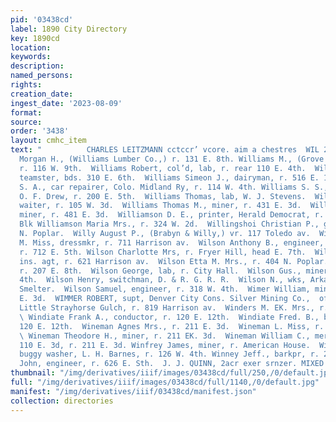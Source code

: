 ```yaml
---
pid: '03438cd'
label: 1890 City Directory
key: 1890cd
location: 
keywords: 
description: 
named_persons: 
rights: 
creation_date: 
ingest_date: '2023-08-09'
format: 
source: 
order: '3438'
layout: cmhc_item
text: "          CHARLES LEITZMANN cctccr’ vcore. aim a chestres  WIL 259 WIN     Williams
  Morgan H., (Williams Lumber Co.,) r. 131 E. 8th. Williams M., (Grove & Williams,)
  r. 116 W. 9th.  Williams Robert, col’d, lab, r. rear 110 E. 4th.  Williams Scott,
  teamster, bds. 310 E. 6th.  Williams Simeon J., dairyman, r. 516 E. 10th.  Williams
  S. A., car repairer, Colo. Midland Ry, r. 114 W. 4th. Williams S. S., carpenter,
  O. F. Drew, r. 200 E. 5th.  Williams Thomas, lab, W. J. Stevens.  Williams Thomas,
  waiter, r. 105 W. 3d.  Williams Thomas M., miner, r. 431 E. 3d.  Williams William,
  miner, r. 481 E. 3d.  Williamson D. E., printer, Herald Democrat, r. 56 Clarendon
  Blk Williamson Maria Mrs., r. 324 W. 2d.  Willingshoi Christian P., grocer, 800
  N. Poplar.  Willy August P., (Brabyn & Willy,) vr. 117 Toledo av.  Wilson Annie
  M. Miss, dressmkr, r. 711 Harrison av.  Wilson Anthony B., engineer, Antioch Mine,
  r. 712 E. 5th. Wilson Charlotte Mrs, r. Fryer Hill, head E. 7th.  Wilson C. A.,
  ins. agt, r. 621 Harrison av.  Wilson Etta M. Mrs., r. 404 N. Poplar.  Wilson Frank,
  r. 207 E. 8th.  Wilson George, lab, r. City Hall.  Wilson Gus., miner, r. 429 E.
  4th.  Wilson Henry, switchman, D. & R. G. R. R.  Wilson N., wks, Arkansas Valley
  Smelter.  Wilson Samuel, engineer, r. 318 W. 4th.  Wimer William, miner, bds. 139
  E. 3d.  WIMMER ROBERT, supt, Denver City Cons. Silver Mining Co.,  office at mine,
  Little Strayhorse Gulch, r. 819 Harrison av.  Winders M. EK. Mrs., r. 526 K. 6th.
  \ Windiate Frank A., conductor, r. 120 E. 12th.  Windiate Fred. B., brakeman, r.
  120 E. 12th.  Wineman Agnes Mrs., r. 211 E. 3d.  Wineman L. Miss, r. 211 E. 3d.
  \ Wineman Theodore H., miner, r. 211 EK. 3d.  Wineman William C., merchant tailor,
  110 E. 3d, r. 211 E. 3d. Winfrey James, miner, r. American House.  Winn Thomas M.,
  buggy washer, L. H. Barnes, r. 126 W. 4th. Winney Jeff., barkpr, r. 202 W. 2d.  Winson
  John, engineer, r. 626 E. Sth.  J. J. QUINN, 2acr exer srnzer. MIXED PAINTS    "
thumbnail: "/img/derivatives/iiif/images/03438cd/full/250,/0/default.jpg"
full: "/img/derivatives/iiif/images/03438cd/full/1140,/0/default.jpg"
manifest: "/img/derivatives/iiif/03438cd/manifest.json"
collection: directories
---
```

